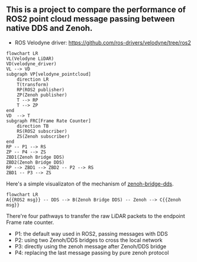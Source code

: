 ## This is a project to compare the performance of ROS2 point cloud message passing between native DDS and Zenoh.

* ROS Velodyne driver: https://github.com/ros-drivers/velodyne/tree/ros2


```mermaid
flowchart LR
VL(Velodyne LiDAR)
VD(velodyne_driver)
VL --> VD
subgraph VP[velodyne_pointcloud]
    direction LR
    T(transform)
    RP(ROS2 publisher)
    ZP(Zenoh publisher)
    T --> RP
    T --> ZP
end
VD  --> T
subgraph FRC[Frame Rate Counter]
    direction TB
    RS(ROS2 subscriber)
    ZS(Zenoh subscriber)
end
RP -- P1 --> RS
ZP -- P4 --> ZS
ZBD1(Zenoh Bridge DDS)
ZBD2(Zenoh Bridge DDS)
RP --> ZBD1 --> ZBD2 -- P2 --> RS
ZBD1 -- P3 --> ZS
```

Here's a simple visualizaton of the mechanism of [zenoh-bridge-dds](https://github.com/eclipse-zenoh/zenoh-plugin-dds).

```mermaid
flowchart LR
A{{ROS2 msg}} -- DDS --> B(Zenoh Bridge DDS) -- Zenoh --> C{{Zenoh msg}}
```


There're four pathways to transfer the raw LiDAR packets to the endpoint Frame rate counter.

* P1: the default way used in ROS2, passing messages with DDS
* P2: using two Zenoh/DDS bridges to cross the local network
* P3: directly using the zenoh message after Zenoh/DDS bridge
* P4: replacing the last message passing by pure zenoh protocol
